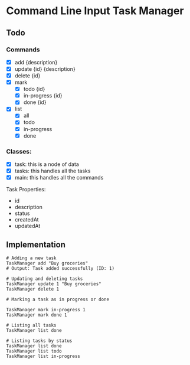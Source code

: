 # Command Line Input Task Manager

## Todo

### Commands
- [x] add {description}
- [x] update {id} {description}
- [x] delete {id}
- [x] mark
    - [x] todo {id}
    - [x] in-progress {id}
    - [x] done {id}
- [x] list
    - [x] all
    - [x] todo
    - [x] in-progress
    - [x] done

### Classes:
- [x] task: this is a node of data
- [x] tasks: this handles all the tasks
- [x] main: this handles all the commands

Task Properties:
- id
- description
- status
- createdAt
- updatedAt

## Implementation
```
# Adding a new task
TaskManager add "Buy groceries"
# Output: Task added successfully (ID: 1)

# Updating and deleting tasks
TaskManager update 1 "Buy groceries"
TaskManager delete 1

# Marking a task as in progress or done

TaskManager mark in-progress 1
TaskManager mark done 1

# Listing all tasks
TaskManager list done

# Listing tasks by status
TaskManager list done
TaskManager list todo
TaskManager list in-progress
```